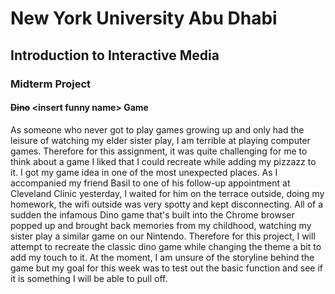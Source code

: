 # New York University Abu Dhabi
## Introduction to Interactive Media
### Midterm Project
#### ~~Dino~~ <insert funny name<insert funny name>> Game
As someone who never got to play games growing up and only had the leisure of watching my elder sister play, I am terrible at playing computer games. Therefore for this assignment, it was quite challenging for me to think about a game I liked that I could recreate while adding my pizzazz to it.
I got my game idea in one of the most unexpected places. As I accompanied my friend Basil to one of his follow-up appointment at Cleveland Clinic yesterday, I waited for him on the terrace outside, doing my homework, the wifi outside was very spotty and kept disconnecting. All of a sudden the infamous Dino game that's built into the Chrome browser popped up and brought back memories from my childhood, watching my sister play a similar game on our Nintendo.
Therefore for this project, I will attempt to recreate the classic dino game while changing the theme a bit to add my touch to it. At the moment, I am unsure of the storyline behind the game but my goal for this week was to test out the basic function and see if it is something I will be able to pull off.
